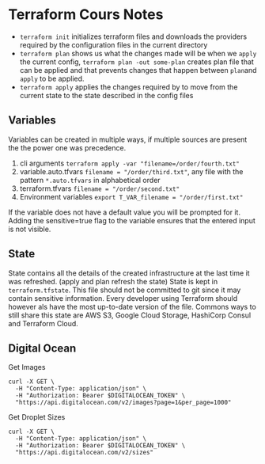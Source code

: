 # Terraform Cours Notes

* `terraform init` initializes terraform files and downloads the providers required by the configuration files in the current directory
* `terraform plan` shows us what the changes made will be when we `apply` the current config, `terraform plan -out some-plan` creates plan file that can be applied and that prevents changes that happen between `plan`and `apply` to be applied.
* `terraform apply` applies the changes required by to move from the current state to the state described in the config files


## Variables
Variables can be created in multiple ways, if multiple sources are present the the power one was precedence.
1. cli arguments `terraform apply -var "filename=/order/fourth.txt"`
2. variable.auto.tfvars `filename = "/order/third.txt"`, any file with the pattern `*.auto.tfvars` in alphabetical order
3. terraform.tfvars `filename = "/order/second.txt"`
4. Environment variables `export T_VAR_filename = "/order/first.txt"`

If the variable does not have a default value you will be prompted for it. Adding the sensitive=true flag to the variable ensures that the entered input is not visible.


## State
State contains all the details of the created infrastructure at the last time it was refreshed. (apply and plan refresh the state)
State is kept in `terraform.tfstate`. This file should not be committed to git since it may contain sensitive information. Every developer using Terraform should however als have the most up-to-date version of the file. Commons ways to still share this state are AWS S3, Google Cloud Storage, HashiCorp Consul and Terraform Cloud.

## Digital Ocean
Get Images
````shell
curl -X GET \
  -H "Content-Type: application/json" \
  -H "Authorization: Bearer $DIGITALOCEAN_TOKEN" \
  "https://api.digitalocean.com/v2/images?page=1&per_page=1000"
````

Get Droplet Sizes
````shell
curl -X GET \
  -H "Content-Type: application/json" \
  -H "Authorization: Bearer $DIGITALOCEAN_TOKEN" \
  "https://api.digitalocean.com/v2/sizes" 
````